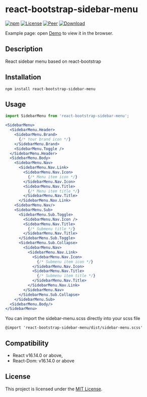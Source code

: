 # react-bootstrap-sidebar-menu

[![npm][version]][npm-url]
[![License][license]][npm-url]
[![Peer][peer]][npm-url]
[![Download][download]][npm-url]

[version]: https://img.shields.io/npm/v/react-bootstrap-sidebar-menu.svg?style=flat-square
[license]: https://img.shields.io/github/license/ivp-dev/react-bootstrap-sidebar-menu?style=flat-square
[peer]: https://img.shields.io/npm/dependency-version/react-bootstrap-sidebar-menu/peer/react?style=flat-square
[download]: https://img.shields.io/npm/dt/react-bootstrap-sidebar-menu?style=flat-square
[stars]: https://img.shields.io/github/stars/ivp-dev/react-bootstrap-sidebar-menu?style=social
[npm-url]: https://www.npmjs.com/package/react-bootstrap-sidebar-menu
[github-url]: https://github.com/ivp-dev/react-bootstrap-sidebar-menu

Example page: open [Demo](https://ivp-dev.github.io/react-bootstrap-sidebar-menu) to view it in the browser.


Description
------------------------------------------------------------------------------

React sidebar menu based on react-bootstrap


Installation
------------------------------------------------------------------------------

```
npm install react-bootstrap-sidebar-menu
```

Usage
------------------------------------------------------------------------------

```jsx
import SidebarMenu from 'react-bootstrap-sidebar-menu';

<SidebarMenu>
  <SidebarMenu.Header>
    <SidebarMenu.Brand>
      {/* Your brand icon */}
    </SidebarMenu.Brand>
    <SidebarMenu.Toggle />
  </SidebarMenu.Header>
  <SidebarMenu.Body>
    <SidebarMenu.Nav>
      <SidebarMenu.Nav.Link>
        <SidebarMenu.Nav.Icon>
          {/* Menu item icon */}
        </SidebarMenu.Nav.Icon>
        <SidebarMenu.Nav.Title>
          {/* Menu item title */}
        </SidebarMenu.Nav.Title>
      </SidebarMenu.Nav.Link>
    <SidebarMenu.Nav/>
    <SidebarMenu.Sub>
      <SidebarMenu.Sub.Toggle>
        <SidebarMenu.Nav.Icon />
        <SidebarMenu.Nav.Title>
          {/* Submenu title */}
        </SidebarMenu.Nav.Title>
      </SidebarMenu.Sub.Toggle>
      <SidebarMenu.Sub.Collapse>
        <SidebarMenu.Nav>
          <SidebarMenu.Nav.Link>
            <SidebarMenu.Nav.Icon>
              {/* Submenu item icon */}
            </SidebarMenu.Nav.Icon>
            <SidebarMenu.Nav.Title>
              {/* Submenu item title */}
            </SidebarMenu.Nav.Title>
          </SidebarMenu.Nav.Link>
        </SidebarMenu.Nav>
      </SidebarMenu.Sub.Collapse>
    </SidebarMenu.Sub>
  <SidebarMenu.Body/>
</SidebarMenu>
```

You can import the sidebar-menu.scss directly into your scss file

```
@import 'react-bootstrap-sidebar-menu/dist/sidebar-menu.scss'
```

Compatibility
------------------------------------------------------------------------------

* React v16.14.0 or above,
* React-Dom: v16.14.0 or above


License
------------------------------------------------------------------------------

This project is licensed under the [MIT License](LICENSE.md).

